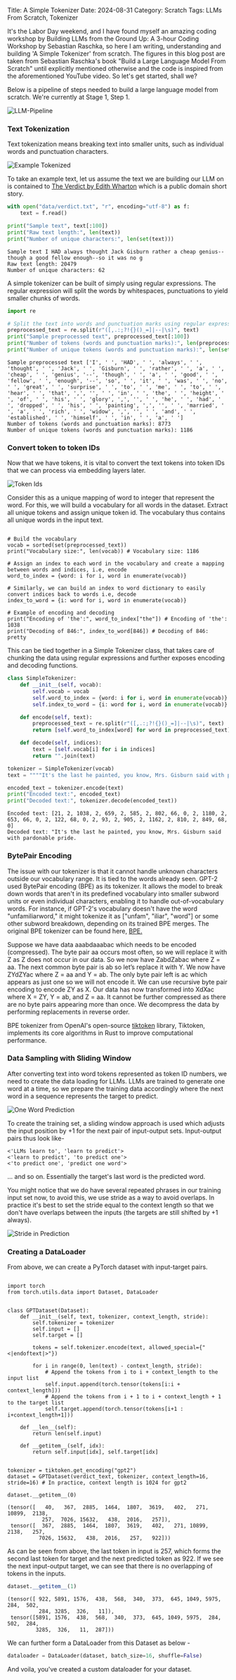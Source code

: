 Title: A Simple Tokenizer
Date: 2024-08-31
Category: Scratch
Tags: LLMs From Scratch, Tokenizer

It's the Labor Day weekend, and I have found myself an amazing coding workshop by Building LLMs from the Ground Up: A 3-hour Coding Workshop by Sebastian Raschka, so here I am writing, understanding and building 'A Simple Tokenizer' from scratch. The figures in this blog post are taken from Sebastian Raschka's book "Build a Large Language Model From Scratch" until explicitly mentioned otherwise and the code is inspired from the aforementioned YouTube video. So let's get started, shall we?


Below is a pipeline of steps needed to build a large language model from scratch. We're currently at Stage 1, Step 1.

![LLM-Pipeline](images/tokenizer/pipeline.png)

### Text Tokenization
Text tokenization means breaking text into smaller units, such as individual words and punctuation characters. 

![Example Tokenized](images/tokenizer/example_tokenized.png)

To take an example text, let us assume the text we are building our LLM on is contained to [The Verdict by Edith Wharton](https://en.wikisource.org/wiki/The_Verdict) which is a public domain short story.

```python
with open("data/verdict.txt", "r", encoding="utf-8") as f:
    text = f.read()

print("Sample text", text[:100])
print("Raw text length:", len(text))
print("Number of unique characters:", len(set(text)))
```

```
Sample text I HAD always thought Jack Gisburn rather a cheap genius--though a good fellow enough--so it was no g
Raw text length: 20479
Number of unique characters: 62
```

A simple tokenizer can be built of simply using regular expressions. The regular expression will split the words by whitespaces, punctuations to yield smaller chunks of words.

```python
import re

# Split the text into words and punctuation marks using regular expressions
preprocessed_text = re.split(r"([,.:;?!{}()_=]|--|\s)", text)
print("Sample preprocessed text", preprocessed_text[:100])
print("Number of tokens (words and punctuation marks):", len(preprocessed_text))
print("Number of unique tokens (words and punctuation marks):", len(set(preprocessed_text)))
```

```
Sample preprocessed text ['I', ' ', 'HAD', ' ', 'always', ' ', 'thought', ' ', 'Jack', ' ', 'Gisburn', ' ', 'rather', ' ', 'a', ' ', 'cheap', ' ', 'genius', '--', 'though', ' ', 'a', ' ', 'good', ' ', 'fellow', ' ', 'enough', '--', 'so', ' ', 'it', ' ', 'was', ' ', 'no', ' ', 'great', ' ', 'surprise', ' ', 'to', ' ', 'me', ' ', 'to', ' ', 'hear', ' ', 'that', ',', '', ' ', 'in', ' ', 'the', ' ', 'height', ' ', 'of', ' ', 'his', ' ', 'glory', ',', '', ' ', 'he', ' ', 'had', ' ', 'dropped', ' ', 'his', ' ', 'painting', ',', '', ' ', 'married', ' ', 'a', ' ', 'rich', ' ', 'widow', ',', '', ' ', 'and', ' ', 'established', ' ', 'himself', ' ', 'in', ' ', 'a', ' ']
Number of tokens (words and punctuation marks): 8773
Number of unique tokens (words and punctuation marks): 1186
```

### Convert token to token IDs

Now that we have tokens, it is vital to convert the text tokens into token IDs that we can process via embedding layers later. 

![Token Ids](images/tokenizer/tokenIds.png)

Consider this as a unique mapping of word to integer that represent the word. For this, we will build a vocabulary for all words in the dataset. Extract all unique tokens and assign unique token id. The vocabulary thus contains all unique words in the input text.

```python3

# Build the vocabulary
vocab = sorted(set(preprocessed_text))
print("Vocabulary size:", len(vocab)) # Vocabulary size: 1186

# Assign an index to each word in the vocabulary and create a mapping between words and indices, i.e, encode
word_to_index = {word: i for i, word in enumerate(vocab)}

# Similarly, we can build an index to word dictionary to easily convert indices back to words i.e, decode
index_to_word = {i: word for i, word in enumerate(vocab)}

# Example of encoding and decoding
print("Encoding of 'the':", word_to_index["the"]) # Encoding of 'the': 1038
print("Decoding of 846:", index_to_word[846]) # Decoding of 846: pretty
```

This can be tied together in a Simple Tokenizer class, that takes care of chunking the data using regular expressions and further exposes encoding and decoding functions.

```python
class SimpleTokenizer:
    def __init__(self, vocab):
        self.vocab = vocab
        self.word_to_index = {word: i for i, word in enumerate(vocab)}
        self.index_to_word = {i: word for i, word in enumerate(vocab)}

    def encode(self, text):
        preprocessed_text = re.split(r"([,.:;?!{}()_=]|--|\s)", text)
        return [self.word_to_index[word] for word in preprocessed_text]

    def decode(self, indices):
        text = [self.vocab[i] for i in indices]
        return "".join(text)

tokenizer = SimpleTokenizer(vocab)
text = """"It's the last he painted, you know, Mrs. Gisburn said with pardonable pride."""

encoded_text = tokenizer.encode(text)
print("Encoded text:", encoded_text)
print("Decoded text:", tokenizer.decode(encoded_text))

```

```
Encoded text: [21, 2, 1038, 2, 659, 2, 585, 2, 802, 66, 0, 2, 1180, 2, 653, 66, 0, 2, 122, 68, 0, 2, 93, 2, 905, 2, 1162, 2, 810, 2, 849, 68, 0]
Decoded text: "It's the last he painted, you know, Mrs. Gisburn said with pardonable pride.
```

### BytePair Encoding

The issue with our tokenizer is that it cannot handle unknown characters outside our vocabulary range. It is tied to the words already seen. GPT-2 used BytePair encoding (BPE) as its tokenizer. It allows the model to break down words that aren't in its predefined vocabulary into smaller subword units or even individual characters, enabling it to handle out-of-vocabulary words. For instance, if GPT-2's vocabulary doesn't have the word "unfamiliarword," it might tokenize it as ["unfam", "iliar", "word"] or some other subword breakdown, depending on its trained BPE merges. The original BPE tokenizer can be found here, [BPE.](https://github.com/openai/gpt-2/blob/master/src/encoder.py)

Suppose we have data aaabdaaabac which needs to be encoded (compressed). The byte pair aa occurs most often, so we will replace it with Z as Z does not occur in our data. So we now have ZabdZabac where Z = aa. The next common byte pair is ab so let’s replace it with Y. We now have ZYdZYac where Z = aa and Y = ab. The only byte pair left is ac which appears as just one so we will not encode it. We can use recursive byte pair encoding to encode ZY as X. Our data has now transformed into XdXac where X = ZY, Y = ab, and Z = aa. It cannot be further compressed as there are no byte pairs appearing more than once. We decompress the data by performing replacements in reverse order.

BPE tokenizer from OpenAI's open-source [tiktoken](https://github.com/openai/tiktoken) library, Tiktoken, implements its core algorithms in Rust to improve computational performance.

### Data Sampling with Sliding Window

After converting text into word tokens represented as token ID numbers, we need to create the data loading for LLMs. LLMs are trained to generate one word at a time, so we prepare the training data accordingly where the next word in a sequence represents the target to predict.

![One Word Prediction](images/tokenizer/one-word-prediction.png)

To create the training set, a sliding window approach is used which adjusts the input position by +1 for the next pair of input-output sets. Input-output pairs thus look like-
```
<'LLMs learn to', 'learn to predict'>
<'learn to predict', 'to predict one'>
<'to predict one', 'predict one word'> 
```
... and so on. Essentially the target's last word is the predicted word. 

You might notice that we do have several repeated phrases in our training input set now, to avoid this, we use stride as a way to avoid overlaps. In practice it's best to set the stride equal to the context length so that we don't have overlaps between the inputs (the targets are still shifted by +1 always).

![Stride in Prediction](images/tokenizer/stride.png)

### Creating a DataLoader

From above, we can create a PyTorch dataset with input-target pairs.

```python3 

import torch
from torch.utils.data import Dataset, DataLoader


class GPTDataset(Dataset):
    def __init__(self, text, tokenizer, context_length, stride):
        self.tokenizer = tokenizer
        self.input = []
        self.target = []

        tokens = self.tokenizer.encode(text, allowed_special={"<|endoftext|>"})

        for i in range(0, len(text) - context_length, stride):
            # Append the tokens from i to i + context_length to the input list
            self.input.append(torch.tensor(tokens[i:i + context_length]))
            # Append the tokens from i + 1 to i + context_length + 1 to the target list
            self.target.append(torch.tensor(tokens[i+1 : i+context_length+1]))

    def __len__(self):
        return len(self.input)

    def __getitem__(self, idx):
        return self.input[idx], self.target[idx]


tokenizer = tiktoken.get_encoding("gpt2")
dataset = GPTDataset(verdict_text, tokenizer, context_length=16, stride=16) # In practice, context length is 1024 for gpt2

dataset.__getitem__(0)
```

```
(tensor([   40,   367,  2885,  1464,  1807,  3619,   402,   271, 10899,  2138,
           257,  7026, 15632,   438,  2016,   257]),
 tensor([  367,  2885,  1464,  1807,  3619,   402,   271, 10899,  2138,   257,
          7026, 15632,   438,  2016,   257,   922]))
```
As can be seen from above, the last token in input is 257, which forms the second last token for target and the next predicted token as 922. If we see the next input-output target, we can see that there is no overlapping of tokens in the inputs.

```python
dataset.__getitem__(1)
```

```
(tensor([ 922, 5891, 1576,  438,  568,  340,  373,  645, 1049, 5975,  284,  502,
          284, 3285,  326,   11]),
 tensor([5891, 1576,  438,  568,  340,  373,  645, 1049, 5975,  284,  502,  284,
         3285,  326,   11,  287]))
```

We can further form a DataLoader from this Dataset as below -

```python
dataloader = DataLoader(dataset, batch_size=16, shuffle=False)
```

And voila, you've created a custom dataloader for your dataset.





